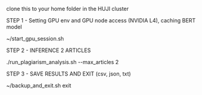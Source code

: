 clone this to your home folder in the HUJI cluster

STEP 1 - Setting GPU env and GPU node access (NVIDIA L4), caching BERT model

~/start_gpu_session.sh 

STEP 2 - INFERENCE 2 ARTICLES

./run_plagiarism_analysis.sh --max_articles 2

STEP 3 - SAVE RESULTS AND EXIT (csv, json, txt)

~/backup_and_exit.sh 
exit
